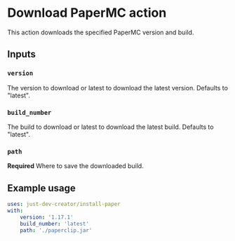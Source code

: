 # Download PaperMC action

This action downloads the specified PaperMC version and build.

## Inputs

### `version`
The version to download or latest to download the latest version.
Defaults to "latest".

### `build_number`
The build to download or latest to download the latest build.
Defaults to "latest".

### `path`
**Required** Where to save the downloaded build. 

## Example usage

```yml
uses: just-dev-creator/install-paper
with:
    version: '1.17.1'
    build_number: 'latest'
    path: './paperclip.jar'